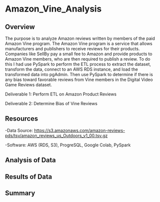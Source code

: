 # Amazon_Vine_Analysis

## Overview
The purpose is to analyze Amazon reviews written by members of the paid Amazon Vine program. The Amazon Vine program is a service that allows manufacturers and publishers to receive reviews for their products. Companies like SellBy pay a small fee to Amazon and provide products to Amazon Vine members, who are then required to publish a review. To do this I had use PySpark to perform the ETL process to extract the dataset, transform the data, connect to an AWS RDS instance, and load the transformed data into pgAdmin. Then use PySpark to determine if there is any bias toward favorable reviews from Vine members in the Digital Video Game Reviews dataset.

Deliverable 1: Perform ETL on Amazon Product Reviews

Deliverable 2: Determine Bias of Vine Reviews

## Resources

-Data Source: https://s3.amazonaws.com/amazon-reviews-pds/tsv/amazon_reviews_us_Outdoors_v1_00.tsv.gz

-Software: AWS (RDS, S3), ProgreSQL, Google Colab, PySpark

## Analysis of Data


## Results of Data

## Summary 

